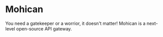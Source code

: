 # Mohican

You need a gatekeeper or a worrior, it doesn't matter! Mohican is a next-level open-source API gateway.
